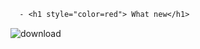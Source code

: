 ```diff
  - <h1 style="color=red"> What new</h1>
```



![download](https://github.com/mateo1110/project-final-java/assets/125286142/40e00dfd-3c3d-4065-88b1-2075d4f7fcde)

